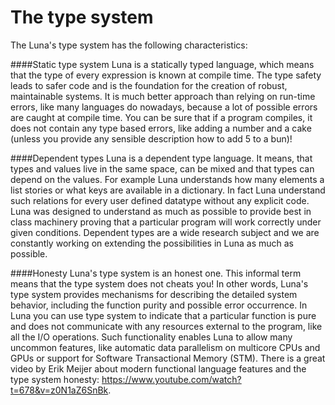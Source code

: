 # The type system
The Luna's type system has the following characteristics:

####Static type system
Luna is a statically typed language, which means that the type of every expression is known at compile time. The type safety leads to safer code and is the foundation for the creation of robust, maintainable systems. It is much better approach than relying on run-time errors, like many languages do nowadays, because a lot of possible errors are caught at compile time. You can be sure that if a program compiles, it does not contain any type based errors, like adding a number and a cake (unless you provide any sensible description how to add 5 to a bun)!

####Dependent types
Luna is a dependent type language. It means, that types and values live in the same space, can be mixed and that types can depend on the values. For example Luna understands how many elements a list stories or what keys are available in a dictionary. In fact Luna understand such relations for every user defined datatype without any explicit code. Luna was designed to understand as much as possible to provide best in class machinery proving that a particular program will work correctly under given conditions. Dependent types are a wide research subject and we are constantly working on extending the possibilities in Luna as much as possible.

####Honesty
Luna's type system is an honest one. This informal term means that the type system does not cheats you! In other words, Luna's type system provides mechanisms for describing the detailed system behavior, including the function purity and possible error occurrence. In Luna you can use type system to indicate that a particular function is pure and does not communicate with any resources external to the program, like all the I/O operations. Such functionality enables Luna to allow many uncommon features, like automatic data parallelism on multicore CPUs and GPUs or support for Software Transactional Memory (STM). There is a great video by Erik Meijer about modern functional language features and the type system honesty: https://www.youtube.com/watch?t=678&v=z0N1aZ6SnBk.




